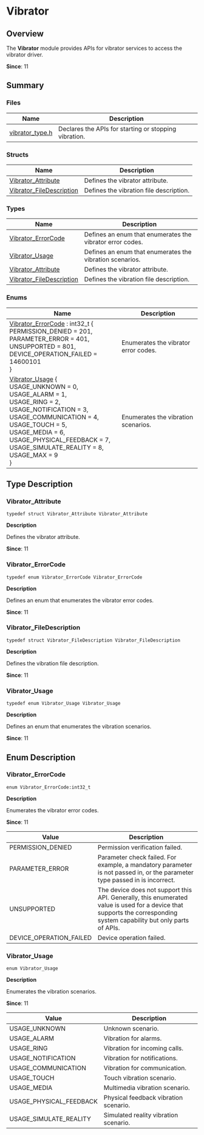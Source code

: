 # Vibrator


## Overview

The **Vibrator** module provides APIs for vibrator services to access the vibrator driver.

**Since**: 11


## Summary


### Files

| Name| Description|
| -------- | -------- |
| [vibrator_type.h](vibrator_type_8h.md) | Declares the APIs for starting or stopping vibration. |


### Structs

| Name| Description|
| -------- | -------- |
| [Vibrator_Attribute](_vibrator_attribute.md) | Defines the vibrator attribute. |
| [Vibrator_FileDescription](_vibrator_file_description.md) | Defines the vibration file description. |


### Types

| Name| Description|
| -------- | -------- |
| [Vibrator_ErrorCode](#vibrator_errorcode) | Defines an enum that enumerates the vibrator error codes. |
| [Vibrator_Usage](#vibrator_usage) | Defines an enum that enumerates the vibration scenarios.      |
| [Vibrator_Attribute](#vibrator_attribute) | Defines the vibrator attribute. |
| [Vibrator_FileDescription](#vibrator_filedescription) | Defines the vibration file description. |


### Enums

| Name| Description|
| -------- | -------- |
| [Vibrator_ErrorCode](#vibrator_errorcode) : int32_t { <br>PERMISSION_DENIED = 201, <br>PARAMETER_ERROR = 401, <br>UNSUPPORTED = 801, <br>DEVICE_OPERATION_FAILED = 14600101<br>} | Enumerates the vibrator error codes. |
| [Vibrator_Usage](#vibrator_usage) {<br>USAGE_UNKNOWN = 0, <br>USAGE_ALARM = 1, <br>USAGE_RING = 2,<br> USAGE_NOTIFICATION = 3,<br>USAGE_COMMUNICATION = 4, <br>USAGE_TOUCH = 5, <br>USAGE_MEDIA = 6, <br>USAGE_PHYSICAL_FEEDBACK = 7,<br>USAGE_SIMULATE_REALITY = 8, <br>USAGE_MAX = 9<br>} | Enumerates the vibration scenarios. |


## Type Description


### Vibrator_Attribute

```
typedef struct Vibrator_Attribute Vibrator_Attribute
```
**Description**

Defines the vibrator attribute.

**Since**: 11


### Vibrator_ErrorCode

```
typedef enum Vibrator_ErrorCode Vibrator_ErrorCode
```
**Description**

Defines an enum that enumerates the vibrator error codes.

**Since**: 11


### Vibrator_FileDescription

```
typedef struct Vibrator_FileDescription Vibrator_FileDescription
```
**Description**

Defines the vibration file description.

**Since**: 11


### Vibrator_Usage

```
typedef enum Vibrator_Usage Vibrator_Usage
```
**Description**

Defines an enum that enumerates the vibration scenarios.

**Since**: 11


## Enum Description


### Vibrator_ErrorCode

```
enum Vibrator_ErrorCode:int32_t
```
**Description**

Enumerates the vibrator error codes.

**Since**: 11

| Value| Description|
| -------- | -------- |
| PERMISSION_DENIED  | Permission verification failed.|
| PARAMETER_ERROR  | Parameter check failed. For example, a mandatory parameter is not passed in, or the parameter type passed in is incorrect.|
| UNSUPPORTED  | The device does not support this API. Generally, this enumerated value is used for a device that supports the corresponding system capability but only parts of APIs.|
| DEVICE_OPERATION_FAILED | Device operation failed.|


### Vibrator_Usage

```
enum Vibrator_Usage
```
**Description**

Enumerates the vibration scenarios.

**Since**: 11

| Value| Description|
| -------- | -------- |
| USAGE_UNKNOWN  | Unknown scenario.|
| USAGE_ALARM  | Vibration for alarms.|
| USAGE_RING  | Vibration for incoming calls.|
| USAGE_NOTIFICATION  | Vibration for notifications.|
| USAGE_COMMUNICATION  | Vibration for communication.|
| USAGE_TOUCH  | Touch vibration scenario.|
| USAGE_MEDIA  | Multimedia vibration scenario.|
| USAGE_PHYSICAL_FEEDBACK  | Physical feedback vibration scenario.|
| USAGE_SIMULATE_REALITY | Simulated reality vibration scenario.|

